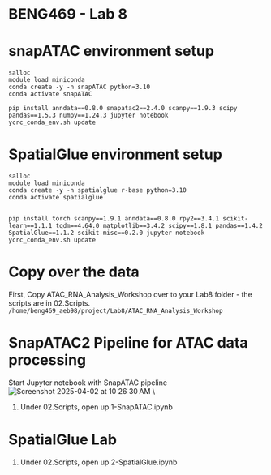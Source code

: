 # BENG469 - Lab 8 

# snapATAC environment setup 

```
salloc  
module load miniconda  
conda create -y -n snapATAC python=3.10  
conda activate snapATAC

pip install anndata==0.8.0 snapatac2==2.4.0 scanpy==1.9.3 scipy pandas==1.5.3 numpy==1.24.3 jupyter notebook  
ycrc_conda_env.sh update
```

# SpatialGlue environment setup 
```
salloc  
module load miniconda  
conda create -y -n spatialglue r-base python=3.10  
conda activate spatialglue


pip install torch scanpy==1.9.1 anndata==0.8.0 rpy2==3.4.1 scikit-learn==1.1.1 tqdm==4.64.0 matplotlib==3.4.2 scipy==1.8.1 pandas==1.4.2 SpatialGlue==1.1.2 scikit-misc==0.2.0 jupyter notebook
ycrc_conda_env.sh update

```
# Copy over the data 
First, Copy ATAC_RNA_Analysis_Workshop over to your Lab8 folder - the scripts are in 02.Scripts. 
``` /home/beng469_aeb98/project/Lab8/ATAC_RNA_Analysis_Workshop ```

# SnapATAC2 Pipeline for ATAC data processing 
Start Jupyter notebook with SnapATAC pipeline \
![Screenshot 2025-04-02 at 10 26 30 AM](https://github.com/user-attachments/assets/1c6ce0e6-4c45-4fbf-a550-edc10b6a1648) \

1. Under 02.Scripts, open up 1-SnapATAC.ipynb


# SpatialGlue Lab 
1. Under 02.Scripts, open up 2-SpatialGlue.ipynb
